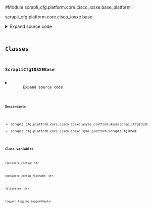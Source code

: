 <link rel="preload stylesheet" as="style" href="https://cdnjs.cloudflare.com/ajax/libs/10up-sanitize.css/11.0.1/sanitize.min.css" integrity="sha256-PK9q560IAAa6WVRRh76LtCaI8pjTJ2z11v0miyNNjrs=" crossorigin>
<link rel="preload stylesheet" as="style" href="https://cdnjs.cloudflare.com/ajax/libs/10up-sanitize.css/11.0.1/typography.min.css" integrity="sha256-7l/o7C8jubJiy74VsKTidCy1yBkRtiUGbVkYBylBqUg=" crossorigin>
<link rel="stylesheet preload" as="style" href="https://cdnjs.cloudflare.com/ajax/libs/highlight.js/10.1.1/styles/github.min.css" crossorigin>
<script defer src="https://cdnjs.cloudflare.com/ajax/libs/highlight.js/10.1.1/highlight.min.js" integrity="sha256-Uv3H6lx7dJmRfRvH8TH6kJD1TSK1aFcwgx+mdg3epi8=" crossorigin></script>
<script>window.addEventListener('DOMContentLoaded', () => hljs.initHighlighting())</script>















#Module scrapli_cfg.platform.core.cisco_iosxe.base_platform

scrapli_cfg.platform.core.cisco_iosxe.base

<details class="source">
    <summary>
        <span>Expand source code</span>
    </summary>
    <pre>
        <code class="python">
"""scrapli_cfg.platform.core.cisco_iosxe.base"""
import re
from datetime import datetime
from logging import LoggerAdapter
from typing import Tuple

from scrapli_cfg.exceptions import FailedToFetchSpaceAvailable, InsufficientSpaceAvailable
from scrapli_cfg.platform.core.cisco_iosxe.patterns import (
    BYTES_FREE,
    FILE_PROMPT_MODE,
    OUTPUT_HEADER_PATTERN,
)
from scrapli_cfg.platform.core.cisco_iosxe.types import FilePromptMode

CONFIG_SOURCES = [
    "running",
    "startup",
]


class ScrapliCfgIOSXEBase:
    logger: LoggerAdapter
    candidate_config: str
    candidate_config_filename: str
    _replace: bool
    filesystem: str
    _filesystem_space_available_buffer_perc: int

    def _post_get_filesystem_space_available(self, output: str) -> int:
        """
        Handle post "get_filesystem_space_available" operations for parity between sync and async

        Args:
            output: output that was fetched from the device

        Returns:
            int: bytes of space available on filesystem

        Raises:
            FailedToFetchSpaceAvailable: if could not determine space available... duh :)

        """
        self.logger.info("determining space available from device output")

        bytes_available_match = re.search(pattern=BYTES_FREE, string=output)
        if not bytes_available_match:
            msg = "could not determine space available on filesystem"
            self.logger.critical(msg)
            raise FailedToFetchSpaceAvailable(msg)

        return int(bytes_available_match.groupdict()["bytes_available"])

    def _space_available(self, filesystem_bytes_available: int) -> None:
        """
        Space available operations for parity between sync and async

        It seems that on iosxe the length of the config is near enough 1:1 to the size it takes up
        on the disk... so roll w/ that plus a bit of buffer based on the available buffer perc

        Args:
            filesystem_bytes_available: bytes available on filesystem

        Returns:
            None

        Raises:
            InsufficientSpaceAvailable: if... insufficient space available....

        """
        if filesystem_bytes_available < (
            len(self.candidate_config) / self._filesystem_space_available_buffer_perc
        ) + len(self.candidate_config):
            # filesystem has less than candidate config file size + 10% (by default) space, bail out
            msg = (
                f"insufficient space available for candidate config + "
                f"{self._filesystem_space_available_buffer_perc}% (buffer)"
            )
            self.logger.critical(msg)
            raise InsufficientSpaceAvailable(msg)

    def _post_determine_file_prompt_mode(self, output: str) -> FilePromptMode:
        """
        Handle post "determine_file_prompt_mode" operations for parity between sync and async

        Args:
            output: output that was fetched from the device

        Returns:
            FilePromptMode: enum representing file prompt mode

        Raises:
            N/A

        """
        self.logger.debug("determining file prompt mode from device output")

        file_prompt_match = re.search(pattern=FILE_PROMPT_MODE, string=output)
        if not file_prompt_match:
            return FilePromptMode.ALERT
        prompt_mode = file_prompt_match.groupdict()["prompt_mode"]
        if prompt_mode == "noisy":
            return FilePromptMode.NOISY
        return FilePromptMode.QUIET

    def _reset_config_session(self) -> None:
        """
        Reset config session info

        Resets the candidate config and config session name attributes -- when these are "empty" we
        know there is no current config session

        Args:
            N/A

        Returns:
            None

        Raises:
            N/A

        """
        self.logger.debug("resetting candidate config and candidate config file name")
        self.candidate_config = ""
        self.candidate_config_filename = ""

    @staticmethod
    def _get_config_command(source: str) -> str:
        """
        Handle pre "get_config" operations for parity between sync and async

        Args:
            source: name of the config source, generally running|startup

        Returns:
            str: command to use to fetch the requested config

        Raises:
            InvalidConfigTarget: if the requested config source is not valid

        """
        if source == "running":
            return "show running-config"
        return "show startup-config"

    def _get_diff_command(self, source: str) -> str:
        """
        Generate diff command based on source to diff and filesystem/candidate config name

        Args:
            source: config source to gen diff for

        Returns:
            str: command to use to diff the configuration

        Raises:
            N/A

        """
        if self._replace:
            return (
                f"show archive config differences system:{source}-config {self.filesystem}"
                f"{self.candidate_config_filename}"
            )
        return (
            f"show archive config incremental-diffs {self.filesystem}"
            f"{self.candidate_config_filename} ignorecase"
        )

    def _prepare_config_payloads(self, config: str) -> str:
        """
        Prepare a configuration so it can be nicely sent to the device via scrapli

        Args:
            config: configuration to prep

        Returns:
            str: string of config lines to write to candidate config file

        Raises:
            N/A

        """
        tclsh_start_file = f'puts [open "{self.filesystem}{self.candidate_config_filename}" w+] {{'
        tclsh_end_file = "}"
        final_config = "\n".join((tclsh_start_file, config, tclsh_end_file))

        return final_config

    def _prepare_load_config(self, config: str, replace: bool) -> str:
        """
        Handle pre "load_config" operations for parity between sync and async

        Args:
            config: candidate config to load
            replace: True/False replace the configuration; passed here so it can be set at the class
                level as we need to stay in config mode and we need to know if we are doing a merge
                or a replace when we go to diff things

        Returns:
            str: string of config to write to candidate config file

        Raises:
            N/A

        """
        self.candidate_config = config

        if not self.candidate_config_filename:
            self.candidate_config_filename = f"scrapli_cfg_{round(datetime.now().timestamp())}"
            self.logger.debug(
                f"candidate config file name will be '{self.candidate_config_filename}'"
            )

        config = self._prepare_config_payloads(config=config)
        self._replace = replace

        return config

    def _normalize_source_candidate_configs(self, source_config: str) -> Tuple[str, str]:
        """
        Handle post "diff_config" operations for parity between sync and async

        Args:
            source_config: current config of the source config store

        Returns:
            ScrapliCfgDiff: scrapli cfg diff object

        Raises:
            N/A

        """
        self.logger.debug("normalizing source and candidate configs for diff object")

        # remove any of the leading timestamp/building config/config size/last change lines in
        # both the source and candidate configs so they dont need to be compared
        source_config = re.sub(pattern=OUTPUT_HEADER_PATTERN, string=source_config, repl="")
        source_config = "\n".join(line for line in source_config.splitlines() if line)
        candidate_config = re.sub(
            pattern=OUTPUT_HEADER_PATTERN, string=self.candidate_config, repl=""
        )
        candidate_config = "\n".join(line for line in candidate_config.splitlines() if line)

        return source_config, candidate_config
        </code>
    </pre>
</details>




## Classes

### ScrapliCfgIOSXEBase



<details class="source">
    <summary>
        <span>Expand source code</span>
    </summary>
    <pre>
        <code class="python">
class ScrapliCfgIOSXEBase:
    logger: LoggerAdapter
    candidate_config: str
    candidate_config_filename: str
    _replace: bool
    filesystem: str
    _filesystem_space_available_buffer_perc: int

    def _post_get_filesystem_space_available(self, output: str) -> int:
        """
        Handle post "get_filesystem_space_available" operations for parity between sync and async

        Args:
            output: output that was fetched from the device

        Returns:
            int: bytes of space available on filesystem

        Raises:
            FailedToFetchSpaceAvailable: if could not determine space available... duh :)

        """
        self.logger.info("determining space available from device output")

        bytes_available_match = re.search(pattern=BYTES_FREE, string=output)
        if not bytes_available_match:
            msg = "could not determine space available on filesystem"
            self.logger.critical(msg)
            raise FailedToFetchSpaceAvailable(msg)

        return int(bytes_available_match.groupdict()["bytes_available"])

    def _space_available(self, filesystem_bytes_available: int) -> None:
        """
        Space available operations for parity between sync and async

        It seems that on iosxe the length of the config is near enough 1:1 to the size it takes up
        on the disk... so roll w/ that plus a bit of buffer based on the available buffer perc

        Args:
            filesystem_bytes_available: bytes available on filesystem

        Returns:
            None

        Raises:
            InsufficientSpaceAvailable: if... insufficient space available....

        """
        if filesystem_bytes_available < (
            len(self.candidate_config) / self._filesystem_space_available_buffer_perc
        ) + len(self.candidate_config):
            # filesystem has less than candidate config file size + 10% (by default) space, bail out
            msg = (
                f"insufficient space available for candidate config + "
                f"{self._filesystem_space_available_buffer_perc}% (buffer)"
            )
            self.logger.critical(msg)
            raise InsufficientSpaceAvailable(msg)

    def _post_determine_file_prompt_mode(self, output: str) -> FilePromptMode:
        """
        Handle post "determine_file_prompt_mode" operations for parity between sync and async

        Args:
            output: output that was fetched from the device

        Returns:
            FilePromptMode: enum representing file prompt mode

        Raises:
            N/A

        """
        self.logger.debug("determining file prompt mode from device output")

        file_prompt_match = re.search(pattern=FILE_PROMPT_MODE, string=output)
        if not file_prompt_match:
            return FilePromptMode.ALERT
        prompt_mode = file_prompt_match.groupdict()["prompt_mode"]
        if prompt_mode == "noisy":
            return FilePromptMode.NOISY
        return FilePromptMode.QUIET

    def _reset_config_session(self) -> None:
        """
        Reset config session info

        Resets the candidate config and config session name attributes -- when these are "empty" we
        know there is no current config session

        Args:
            N/A

        Returns:
            None

        Raises:
            N/A

        """
        self.logger.debug("resetting candidate config and candidate config file name")
        self.candidate_config = ""
        self.candidate_config_filename = ""

    @staticmethod
    def _get_config_command(source: str) -> str:
        """
        Handle pre "get_config" operations for parity between sync and async

        Args:
            source: name of the config source, generally running|startup

        Returns:
            str: command to use to fetch the requested config

        Raises:
            InvalidConfigTarget: if the requested config source is not valid

        """
        if source == "running":
            return "show running-config"
        return "show startup-config"

    def _get_diff_command(self, source: str) -> str:
        """
        Generate diff command based on source to diff and filesystem/candidate config name

        Args:
            source: config source to gen diff for

        Returns:
            str: command to use to diff the configuration

        Raises:
            N/A

        """
        if self._replace:
            return (
                f"show archive config differences system:{source}-config {self.filesystem}"
                f"{self.candidate_config_filename}"
            )
        return (
            f"show archive config incremental-diffs {self.filesystem}"
            f"{self.candidate_config_filename} ignorecase"
        )

    def _prepare_config_payloads(self, config: str) -> str:
        """
        Prepare a configuration so it can be nicely sent to the device via scrapli

        Args:
            config: configuration to prep

        Returns:
            str: string of config lines to write to candidate config file

        Raises:
            N/A

        """
        tclsh_start_file = f'puts [open "{self.filesystem}{self.candidate_config_filename}" w+] {{'
        tclsh_end_file = "}"
        final_config = "\n".join((tclsh_start_file, config, tclsh_end_file))

        return final_config

    def _prepare_load_config(self, config: str, replace: bool) -> str:
        """
        Handle pre "load_config" operations for parity between sync and async

        Args:
            config: candidate config to load
            replace: True/False replace the configuration; passed here so it can be set at the class
                level as we need to stay in config mode and we need to know if we are doing a merge
                or a replace when we go to diff things

        Returns:
            str: string of config to write to candidate config file

        Raises:
            N/A

        """
        self.candidate_config = config

        if not self.candidate_config_filename:
            self.candidate_config_filename = f"scrapli_cfg_{round(datetime.now().timestamp())}"
            self.logger.debug(
                f"candidate config file name will be '{self.candidate_config_filename}'"
            )

        config = self._prepare_config_payloads(config=config)
        self._replace = replace

        return config

    def _normalize_source_candidate_configs(self, source_config: str) -> Tuple[str, str]:
        """
        Handle post "diff_config" operations for parity between sync and async

        Args:
            source_config: current config of the source config store

        Returns:
            ScrapliCfgDiff: scrapli cfg diff object

        Raises:
            N/A

        """
        self.logger.debug("normalizing source and candidate configs for diff object")

        # remove any of the leading timestamp/building config/config size/last change lines in
        # both the source and candidate configs so they dont need to be compared
        source_config = re.sub(pattern=OUTPUT_HEADER_PATTERN, string=source_config, repl="")
        source_config = "\n".join(line for line in source_config.splitlines() if line)
        candidate_config = re.sub(
            pattern=OUTPUT_HEADER_PATTERN, string=self.candidate_config, repl=""
        )
        candidate_config = "\n".join(line for line in candidate_config.splitlines() if line)

        return source_config, candidate_config
        </code>
    </pre>
</details>


#### Descendants
- scrapli_cfg.platform.core.cisco_iosxe.async_platform.AsyncScrapliCfgIOSXE
- scrapli_cfg.platform.core.cisco_iosxe.sync_platform.ScrapliCfgIOSXE
#### Class variables

    
`candidate_config: str`




    
`candidate_config_filename: str`




    
`filesystem: str`




    
`logger: logging.LoggerAdapter`